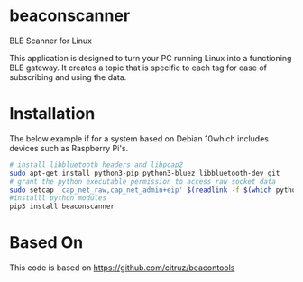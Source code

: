 # beaconscanner
BLE Scanner for Linux

This application is designed to turn your PC running Linux into a functioning BLE
gateway. It creates a topic that is specific to each tag for ease of
subscribing and using the data.

# Installation

The below example if for a system based on Debian 10which includes devices such as Raspberry Pi's.

```bash
# install libbluetooth headers and libpcap2
sudo apt-get install python3-pip python3-bluez libbluetooth-dev git
# grant the python executable permission to access raw socket data
sudo setcap 'cap_net_raw,cap_net_admin+eip' $(readlink -f $(which python3))
#installl python modules
pip3 install beaconscanner
```

# Based On

This code is based on https://github.com/citruz/beacontools
